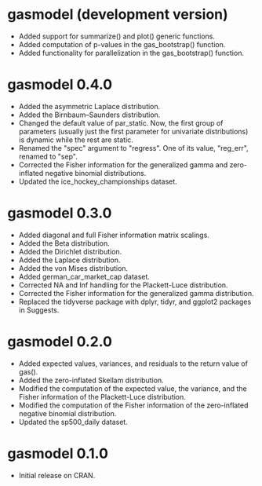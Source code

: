 # gasmodel (development version)
* Added support for summarize() and plot() generic functions.
* Added computation of p-values in the gas_bootstrap() function.
* Added functionality for parallelization in the gas_bootstrap() function.

# gasmodel 0.4.0
* Added the asymmetric Laplace distribution.
* Added the Birnbaum–Saunders distribution.
* Changed the default value of par_static. Now, the first group of parameters (usually just the first parameter for univariate distributions) is dynamic while the rest are static.
* Renamed the "spec" argument to "regress". One of its value, "reg_err", renamed to "sep".
* Corrected the Fisher information for the generalized gamma and zero-inflated negative binomial distributions.
* Updated the ice_hockey_championships dataset.

# gasmodel 0.3.0
* Added diagonal and full Fisher information matrix scalings.
* Added the Beta distribution.
* Added the Dirichlet distribution.
* Added the Laplace distribution.
* Added the von Mises distribution.
* Added german_car_market_cap dataset.
* Corrected NA and Inf handling for the Plackett-Luce distribution.
* Corrected the Fisher information for the generalized gamma distribution.
* Replaced the tidyverse package with dplyr, tidyr, and ggplot2 packages in Suggests.

# gasmodel 0.2.0
* Added expected values, variances, and residuals to the return value of gas().
* Added the zero-inflated Skellam distribution.
* Modified the computation of the expected value, the variance, and the Fisher information of the Plackett-Luce distribution.
* Modified the computation of the Fisher information of the zero-inflated negative binomial distribution.
* Updated the sp500_daily dataset.

# gasmodel 0.1.0
* Initial release on CRAN.
